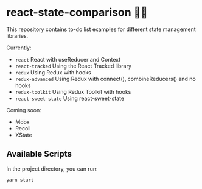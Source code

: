 # react-state-comparison 🕵️‍♀️

This repository contains to-do list examples for different state management libraries.

Currently:

* `react` React with useReducer and Context
* `react-tracked` Using the React Tracked library
* `redux` Using Redux with hooks
* `redux-advanced` Using Redux with connect(), combineReducers() and no hooks
* `redux-toolkit` Using Redux Toolkit with hooks
* `react-sweet-state` Using react-sweet-state

Coming soon:
* Mobx
* Recoil
* XState

## Available Scripts

In the project directory, you can run:
```
yarn start
```